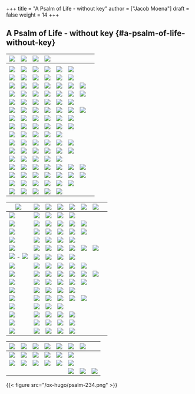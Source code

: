+++
title = "A Psalm of Life - without key"
author = ["Jacob Moena"]
draft = false
weight = 14
+++

## A Psalm of Life - without key {#a-psalm-of-life-without-key}

| ![](/ox-hugo/psalm-6.png)   | ![](/ox-hugo/psalm-7.png)   | ![](/ox-hugo/psalm-8.png)   | ![](/ox-hugo/psalm-9.png)   |                             |                             |                            |   |
|-----------------------------|-----------------------------|-----------------------------|-----------------------------|-----------------------------|-----------------------------|----------------------------|---|
|                             |                             |                             |                             |                             |                             |                            |   |
| ![](/ox-hugo/psalm-10.png)  | ![](/ox-hugo/psalm-11.png)  | ![](/ox-hugo/psalm-12.png)  | ![](/ox-hugo/psalm-13.png)  | ![](/ox-hugo/psalm-14.png)  | ![](/ox-hugo/psalm-15.png)  |                            |   |
| ![](/ox-hugo/psalm-16.png)  | ![](/ox-hugo/psalm-17.png)  | ![](/ox-hugo/psalm-18.png)  | ![](/ox-hugo/psalm-19.png)  | ![](/ox-hugo/psalm-20.png)  | ![](/ox-hugo/psalm-21.png)  |                            |   |
| ![](/ox-hugo/psalm-22.png)  | ![](/ox-hugo/psalm-23.png)  | ![](/ox-hugo/psalm-24.png)  | ![](/ox-hugo/psalm-25.png)  | ![](/ox-hugo/psalm-26.png)  | ![](/ox-hugo/psalm-27.png)  | ![](/ox-hugo/psalm-28.png) |   |
| ![](/ox-hugo/psalm-29.png)  | ![](/ox-hugo/psalm-30.png)  | ![](/ox-hugo/psalm-31.png)  | ![](/ox-hugo/psalm-32.png)  | ![](/ox-hugo/psalm-33.png)  | ![](/ox-hugo/psalm-34.png)  | ![](/ox-hugo/psalm-35.png) |   |
| ![](/ox-hugo/psalm-36.png)  | ![](/ox-hugo/psalm-37.png)  | ![](/ox-hugo/psalm-38.png)  | ![](/ox-hugo/psalm-39.png)  | ![](/ox-hugo/psalm-40.png)  | ![](/ox-hugo/psalm-41.png)  |                            |   |
| ![](/ox-hugo/psalm-42.png)  | ![](/ox-hugo/psalm-43.png)  | ![](/ox-hugo/psalm-44.png)  | ![](/ox-hugo/psalm-45.png)  | ![](/ox-hugo/psalm-46.png)  | ![](/ox-hugo/psalm-47.png)  | ![](/ox-hugo/psalm-48.png) |   |
| ![](/ox-hugo/psalm-49.png)  | ![](/ox-hugo/psalm-50.png)  | ![](/ox-hugo/psalm-51.png)  | ![](/ox-hugo/psalm-52.png)  | ![](/ox-hugo/psalm-53.png)  | ![](/ox-hugo/psalm-54.png)  |                            |   |
| ![](/ox-hugo/psalm-55.png)  | ![](/ox-hugo/psalm-56.png)  | ![](/ox-hugo/psalm-57.png)  | ![](/ox-hugo/psalm-58.png)  | ![](/ox-hugo/psalm-59.png)  | ![](/ox-hugo/psalm-60.png)  |                            |   |
| ![](/ox-hugo/psalm-61.png)  | ![](/ox-hugo/psalm-62.png)  | ![](/ox-hugo/psalm-63.png)  | ![](/ox-hugo/psalm-64.png)  | ![](/ox-hugo/psalm-65.png)  |                             |                            |   |
| ![](/ox-hugo/psalm-66.png)  | ![](/ox-hugo/psalm-67.png)  | ![](/ox-hugo/psalm-68.png)  | ![](/ox-hugo/psalm-69.png)  | ![](/ox-hugo/psalm-70.png)  | ![](/ox-hugo/psalm-71.png)  |                            |   |
| ![](/ox-hugo/psalm-72.png)  | ![](/ox-hugo/psalm-73.png)  | ![](/ox-hugo/psalm-74.png)  | ![](/ox-hugo/psalm-75.png)  | ![](/ox-hugo/psalm-76.png)  | ![](/ox-hugo/psalm-77.png)  |                            |   |
| ![](/ox-hugo/psalm-78.png)  | ![](/ox-hugo/psalm-79.png)  | ![](/ox-hugo/psalm-80.png)  | ![](/ox-hugo/psalm-81.png)  | ![](/ox-hugo/psalm-82.png)  |                             |                            |   |
| ![](/ox-hugo/psalm-83.png)  | ![](/ox-hugo/psalm-84.png)  | ![](/ox-hugo/psalm-85.png)  | ![](/ox-hugo/psalm-86.png)  | ![](/ox-hugo/psalm-87.png)  | ![](/ox-hugo/psalm-88.png)  | ![](/ox-hugo/psalm-89.png) |   |
| ![](/ox-hugo/psalm-90.png)  | ![](/ox-hugo/psalm-91.png)  | ![](/ox-hugo/psalm-92.png)  | ![](/ox-hugo/psalm-93.png)  | ![](/ox-hugo/psalm-94.png)  | ![](/ox-hugo/psalm-95.png)  | ![](/ox-hugo/psalm-96.png) |   |
| ![](/ox-hugo/psalm-97.png)  | ![](/ox-hugo/psalm-98.png)  | ![](/ox-hugo/psalm-99.png)  | ![](/ox-hugo/psalm-100.png) | ![](/ox-hugo/psalm-101.png) | ![](/ox-hugo/psalm-102.png) |                            |   |
| ![](/ox-hugo/psalm-103.png) | ![](/ox-hugo/psalm-104.png) | ![](/ox-hugo/psalm-105.png) | ![](/ox-hugo/psalm-106.png) | ![](/ox-hugo/psalm-107.png) |                             |                            |   |

| ![](/ox-hugo/psalm-108.png)                               | ![](/ox-hugo/psalm-109.png) | ![](/ox-hugo/psalm-110.png) | ![](/ox-hugo/psalm-111.png) | ![](/ox-hugo/psalm-112.png) | ![](/ox-hugo/psalm-113.png) | ![](/ox-hugo/psalm-114.png) |   |
|-----------------------------------------------------------|-----------------------------|-----------------------------|-----------------------------|-----------------------------|-----------------------------|-----------------------------|---|
| ![](/ox-hugo/psalm-115.png)                               | ![](/ox-hugo/psalm-116.png) | ![](/ox-hugo/psalm-117.png) | ![](/ox-hugo/psalm-118.png) | ![](/ox-hugo/psalm-119.png) |                             |                             |   |
| ![](/ox-hugo/psalm-120.png)                               | ![](/ox-hugo/psalm-121.png) | ![](/ox-hugo/psalm-122.png) | ![](/ox-hugo/psalm-123.png) | ![](/ox-hugo/psalm-124.png) | ![](/ox-hugo/psalm-125.png) |                             |   |
| ![](/ox-hugo/psalm-126.png)                               | ![](/ox-hugo/psalm-127.png) | ![](/ox-hugo/psalm-128.png) | ![](/ox-hugo/psalm-129.png) | ![](/ox-hugo/psalm-130.png) | ![](/ox-hugo/psalm-131.png) |                             |   |
| ![](/ox-hugo/psalm-132.png)                               | ![](/ox-hugo/psalm-133.png) | ![](/ox-hugo/psalm-134.png) | ![](/ox-hugo/psalm-135.png) | ![](/ox-hugo/psalm-136.png) |                             |                             |   |
| ![](/ox-hugo/psalm-137.png)                               | ![](/ox-hugo/psalm-138.png) | ![](/ox-hugo/psalm-139.png) | ![](/ox-hugo/psalm-140.png) | ![](/ox-hugo/psalm-141.png) | ![](/ox-hugo/psalm-142.png) | ![](/ox-hugo/psalm-143.png) |   |
| ![](/ox-hugo/psalm-144.png) - ![](/ox-hugo/psalm-144.png) | ![](/ox-hugo/psalm-145.png) | ![](/ox-hugo/psalm-146.png) | ![](/ox-hugo/psalm-147.png) | ![](/ox-hugo/psalm-148.png) |                             |                             |   |
| ![](/ox-hugo/psalm-149.png)                               | ![](/ox-hugo/psalm-150.png) | ![](/ox-hugo/psalm-151.png) | ![](/ox-hugo/psalm-152.png) | ![](/ox-hugo/psalm-153.png) | ![](/ox-hugo/psalm-154.png) |                             |   |
| ![](/ox-hugo/psalm-155.png)                               | ![](/ox-hugo/psalm-156.png) | ![](/ox-hugo/psalm-157.png) | ![](/ox-hugo/psalm-158.png) | ![](/ox-hugo/psalm-159.png) | ![](/ox-hugo/psalm-160.png) | ![](/ox-hugo/psalm-161.png) |   |
| ![](/ox-hugo/psalm-162.png)                               | ![](/ox-hugo/psalm-163.png) | ![](/ox-hugo/psalm-164.png) | ![](/ox-hugo/psalm-165.png) | ![](/ox-hugo/psalm-166.png) | ![](/ox-hugo/psalm-167.png) |                             |   |
| ![](/ox-hugo/psalm-177.png)                               | ![](/ox-hugo/psalm-178.png) | ![](/ox-hugo/psalm-180.png) | ![](/ox-hugo/psalm-181.png) | ![](/ox-hugo/psalm-182.png) |                             |                             |   |
| ![](/ox-hugo/psalm-183.png)                               | ![](/ox-hugo/psalm-184.png) | ![](/ox-hugo/psalm-185.png) | ![](/ox-hugo/psalm-186.png) | ![](/ox-hugo/psalm-187.png) | ![](/ox-hugo/psalm-188.png) |                             |   |
| ![](/ox-hugo/psalm-189.png)                               | ![](/ox-hugo/psalm-190.png) | ![](/ox-hugo/psalm-191.png) | ![](/ox-hugo/psalm-192.png) |                             |                             |                             |   |
| ![](/ox-hugo/psalm-193.png)                               | ![](/ox-hugo/psalm-194.png) | ![](/ox-hugo/psalm-195.png) | ![](/ox-hugo/psalm-196.png) | ![](/ox-hugo/psalm-197.png) |                             |                             |   |
| ![](/ox-hugo/psalm-198.png)                               | ![](/ox-hugo/psalm-199.png) | ![](/ox-hugo/psalm-200.png) | ![](/ox-hugo/psalm-201.png) | ![](/ox-hugo/psalm-202.png) |                             |                             |   |
| ![](/ox-hugo/psalm-203.png)                               | ![](/ox-hugo/psalm-204.png) | ![](/ox-hugo/psalm-205.png) | ![](/ox-hugo/psalm-206.png) | ![](/ox-hugo/psalm-207.png) |                             |                             |   |

| ![](/ox-hugo/psalm-208.png) | ![](/ox-hugo/psalm-209.png) | ![](/ox-hugo/psalm-210.png) | ![](/ox-hugo/psalm-211.png) | ![](/ox-hugo/psalm-212.png) | ![](/ox-hugo/psalm-213.png) | ![](/ox-hugo/psalm-214.png) |                             |
|-----------------------------|-----------------------------|-----------------------------|-----------------------------|-----------------------------|-----------------------------|-----------------------------|-----------------------------|
| ![](/ox-hugo/psalm-215.png) | ![](/ox-hugo/psalm-216.png) | ![](/ox-hugo/psalm-217.png) | ![](/ox-hugo/psalm-218.png) | ![](/ox-hugo/psalm-219.png) | ![](/ox-hugo/psalm-220.png) |                             |                             |
| ![](/ox-hugo/psalm-225.png) | ![](/ox-hugo/psalm-226.png) | ![](/ox-hugo/psalm-227.png) | ![](/ox-hugo/psalm-228.png) | ![](/ox-hugo/psalm-226.png) | ![](/ox-hugo/psalm-230.png) |                             |                             |
|                             |                             |                             |                             |                             | ![](/ox-hugo/psalm-231.png) | ![](/ox-hugo/psalm-232.png) | ![](/ox-hugo/psalm-233.png) |

{{< figure src="/ox-hugo/psalm-234.png" >}}
